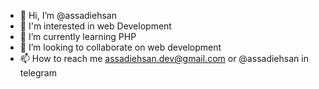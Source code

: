- 👋 Hi, I’m @assadiehsan
- 👀 I'm interested in web Development
- 🌱 I’m currently learning PHP
- 💞️ I’m looking to collaborate on web development
- 📫 How to reach me assadiehsan.dev@gmail.com or @assadiehsan in telegram

<!---
assadiehsan/assadiehsan is a ✨ special ✨ repository because its `README.md` (this file) appears on your GitHub profile.
You can click the Preview link to take a look at your changes.
--->
